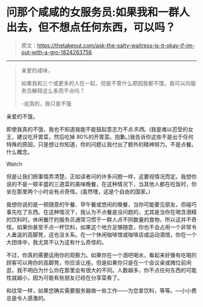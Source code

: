 # 问那个咸咸的女服务员:如果我和一群人出去，但不想点任何东西，可以吗？

> 原文：<https://thetakeout.com/ask-the-salty-waitress-is-it-okay-if-im-out-with-a-gro-1824263756>

* * *

> 亲爱的咸味，
> 
> 如果我和三个或更多的人在一起，但是不管什么原因我都不饿，我可以向服务员解释这么多而不点吗？
> 
> -说真的，我只是不饿

亲爱的不饿，

即使我真的不饿，我也不知道我能不能鼓起意志力不点*东西*。(我是难以忍受的女王，建议吃开胃菜，然后吃掉 80%的开胃菜。抱歉。)我告诉你这些不是出于任何特殊的原因，只是想让你知道，你的问题让我付出了额外的精神努力。不是点餐。什么概念。

Watch

但是让我们把事情弄清楚。正如读者问的许多问题一样，这要视情况而定。我想你说的不是一顿丰盛的三道菜的美味晚餐，在这种情况下，当其他人都在吃饭时，你坐在那里两个小时会有点奇怪。(虽然嘿，这是个自由的国家。)

我想你说的是一顿随意的午餐、早午餐或悠闲的晚餐，当你可能要见朋友，但碰巧事先吃了东西。在这种情况下，我认为不点餐是没问题的，尤其是当你在喝含酒精的饮料时。休闲餐厅的服务员通常习惯于一群人点不同数量的食物，所以这并不奇怪。如果你甚至不点一杯饮料，如果这个地方足够随意，你也不会占用一个非常令人垂涎的高脚凳，这也没关系。在一个休闲咖啡馆或咖啡店或运动酒馆，你在一个大团体中，我尤其不认为这有什么奇怪的。

不过，你真的需要运用你的观察力。如果你在一个酒吧喝水，看起来好像有吃喝的顾客可以用你的高脚凳，你应该让座。但是如果你只是在一个会议桌或摊位前闲逛，我不明白为什么你在那里会有很大的不同。人数越多，你不点任何东西的可能性就越小，因为可能有些朋友已经在分享菜肴了。

和往常一样，如果您确实需要服务器做一些工作——为您拿饮料，等等。—小小费总是令人感激的。